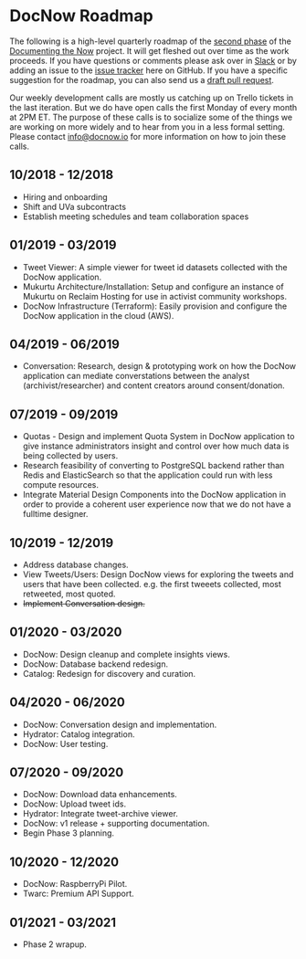 # DocNow Roadmap

The following is a high-level quarterly roadmap of the [second
phase](https://news.docnow.io/documenting-the-now-phase-2-83d76a9ee0a8) of the
[Documenting the Now](https://www.docnow.io) project. It will get fleshed out over time as the work proceeds. If you have questions or comments please ask over in
[Slack](https://bit.ly/docnow-slack) or by adding an issue to the [issue tracker](https://github.com/DocNow/roadmap/issues) here on GitHub. If you have a specific suggestion for the roadmap, you can also send us a [draft pull request](https://github.blog/2019-02-14-introducing-draft-pull-requests/).

Our weekly development calls are mostly us catching up on Trello tickets in the last iteration. But we do have open calls the first Monday of every month at 2PM ET. The purpose of these calls is to socialize some of the things we are working on more widely and to hear from you in a less formal setting. Please contact [info@docnow.io](mailto:info@docnow.io) for more information on how to join these calls.

## 10/2018 - 12/2018 

* Hiring and onboarding
* Shift and UVa subcontracts
* Establish meeting schedules and team collaboration spaces

## 01/2019 - 03/2019

* Tweet Viewer: A simple viewer for tweet id datasets collected with the DocNow application.
* Mukurtu Architecture/Installation: Setup and configure an instance of Mukurtu on Reclaim Hosting for use in activist community workshops.
* DocNow Infrastructure (Terraform): Easily provision and configure the DocNow application in the cloud (AWS).

## 04/2019 - 06/2019

* Conversation: Research, design & prototyping work on how the DocNow application can mediate converstations between the analyst (archivist/researcher) and content creators around consent/donation.

## 07/2019 - 09/2019

* Quotas - Design and implement Quota System in DocNow application to give
  instance administrators insight and control over how much data is being
  collected by users.
* Research feasibility of converting to PostgreSQL backend rather than Redis and
  ElasticSearch so that the application could run with less compute resources.
* Integrate Material Design Components into the DocNow application in order to
  provide a coherent user experience now that we do not have a fulltime
  designer.

## 10/2019 - 12/2019

* Address database changes.
* View Tweets/Users: Design DocNow views for exploring the tweets and users that have been collected. e.g. the first tweeets collected, most retweeted, most quoted.
* ~~Implement Conversation design.~~

## 01/2020 - 03/2020

* DocNow: Design cleanup and complete insights views.
* DocNow: Database backend redesign.
* Catalog: Redesign for discovery and curation.

## 04/2020 - 06/2020

* DocNow: Conversation design and implementation.
* Hydrator: Catalog integration.
* DocNow: User testing.

## 07/2020 - 09/2020

* DocNow: Download data enhancements.
* DocNow: Upload tweet ids.
* Hydrator: Integrate tweet-archive viewer.
* DocNow: v1 release + supporting documentation.
* Begin Phase 3 planning.

## 10/2020 - 12/2020

* DocNow: RaspberryPi Pilot.
* Twarc: Premium API Support.

## 01/2021 - 03/2021

* Phase 2 wrapup.
